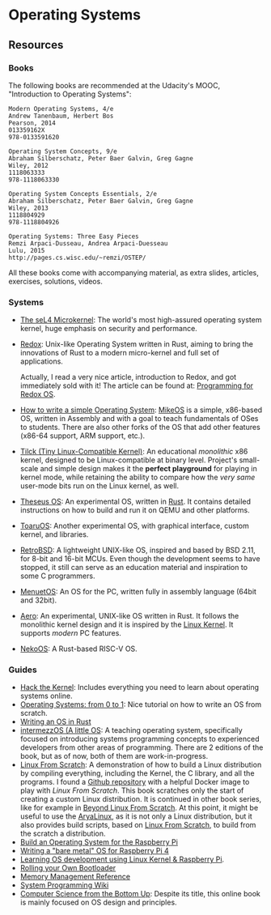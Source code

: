 Operating Systems
=================

Resources
---------

### Books ###

The following books are recommended at the Udacity's MOOC,
"Introduction to Operating Systems":


    Modern Operating Systems, 4/e
    Andrew Tanenbaum, Herbert Bos
    Pearson, 2014
    013359162X
    978-0133591620

    Operating System Concepts, 9/e
    Abraham Silberschatz, Peter Baer Galvin, Greg Gagne
    Wiley, 2012
    1118063333
    978-1118063330

    Operating System Concepts Essentials, 2/e
    Abraham Silberschatz, Peter Baer Galvin, Greg Gagne
    Wiley, 2013
    1118804929
    978-1118804926

    Operating Systems: Three Easy Pieces
    Remzi Arpaci-Dusseau, Andrea Arpaci-Duesseau
    Lulu, 2015
    http://pages.cs.wisc.edu/~remzi/OSTEP/


All these books come with accompanying material, as extra slides, articles,
exercises, solutions, videos.


### Systems ###

 - [The seL4 Microkernel](https://sel4.systems/):
   The world's most high-assured operating system kernel, huge emphasis on
   security and performance.

 - [Redox](http://www.redox-os.org/):
   Unix-like Operating System written in Rust, aiming to bring the innovations
   of Rust to a modern micro-kernel and full set of applications.

   Actually, I read a very nice article, introduction to Redox, and got
   immediately sold with it!  The article can be found at:
   [Programming for Redox OS](https://dev.to/legolord208/programming-for-redox-os-4124).

 - [How to write a simple Operating System][mikeos-guide]:
   [MikeOS][mikeos] is a simple, x86-based OS, written in Assembly and with a
   goal to teach fundamentals of OSes to students.  There are also other forks
   of the OS that add other features (x86-64 support, ARM support, etc.).

 - [Tilck (Tiny Linux-Compatible Kernel)](https://github.com/vvaltchev/tilck):
   An educational _monolithic_ x86 kernel, designed to be Linux-compatible at
   binary level.  Project's small-scale and simple design makes it the **perfect
   playground** for playing in kernel mode, while retaining the ability to
   compare how the _very same_ user-mode bits run on the Linux kernel, as well.

 - [Theseus OS](https://github.com/theseus-os/Theseus):
   An experimental OS, written in [Rust](https://www.rust-lang.org/).
   It contains detailed instructions on how to build and run it on QEMU and
   other platforms.

 - [ToaruOS](https://toaruos.org/):
   Another experimental OS, with graphical interface, custom kernel, and
   libraries.

 - [RetroBSD](https://github.com/RetroBSD/retrobsd):
   A lightweight UNIX-like OS, inspired and based by BSD 2.11, for 8-bit and
   16-bit MCUs.  Even though the development seems to have stopped, it still
   can serve as an education material and inspiration to some C programmers.

 - [MenuetOS](https://menuetos.net/):
   An OS for the PC, written fully in assembly language (64bit and 32bit).

 - [Aero](https://github.com/Andy-Python-Programmer/aero):
   An experimental, UNIX-like OS written in Rust.  It follows the monolithic
   kernel design and it is inspired by the [Linux Kernel](https://kernel.org/).
   It supports _modern_ PC features.

 - [NekoOS](https://github.com/NekoOS-Group/NekoOS):
   A Rust-based RISC-V OS.

### Guides ###

 - [Hack the Kernel](https://www.ops-class.org/):
   Includes everything you need to learn about operating systems online.
 - [Operating Systems: from 0 to 1](https://github.com/tuhdo/os01):
   Nice tutorial on how to write an OS from scratch.
 - [Writing an OS in Rust](http://os.phil-opp.com)
 - [intermezzOS (A little OS](https://intermezzos.github.io/):
   A teaching operating system, specifically focused on introducing systems
   programming concepts to experienced developers from other areas of
   programming.  There are 2 editions of the book, but as of now, both of them
   are work-in-progress.
 - [Linux From Scratch][LFS]:
   A demonstration of how to build a Linux distribution by compiling everything,
   including the Kernel, the C library, and all the programs.
   I found a [Github repository][lfs-docker] with a helpful Docker image to
   play with _Linux From Scratch_.  This book scratches only the start of
   creating a custom Linux distribution.  It is continued in other book series,
   like for example in [Beyond Linux From Scratch][BLFS].  At this point, it might
   be useful to use the [AryaLinux](http://aryalinux.org/), as it is not only a
   Linux distribution, but it also provides build scripts, based on
   [Linux From Scratch][LFS], to build from the scratch a distribution.
 - [Build an Operating System for the Raspberry Pi](https://jsandler18.github.io/)
 - [Writing a "bare metal" OS for Raspberry Pi 4](https://github.com/isometimes/rpi4-osdev)
 - [Learning OS development using Linux Kernel & Raspberry Pi][rasp-pi-os].
 - [Rolling your Own Bootloader](http://wiki.osdev.org/Rolling_Your_Own_Bootloader)
 - [Memory Management Reference](http://www.memorymanagement.org/)
 - [System Programming Wiki](https://github.com/angrave/SystemProgramming/wiki)
 - [Computer Science from the Bottom Up](https://www.bottomupcs.com/):
   Despite its title, this online book is mainly focused on OS design and
   principles.


[mikeos]:	http://mikeos.sourceforge.net/
[mikeos-guide]:	http://mikeos.sourceforge.net/write-your-own-os.html
[lfs-docker]:	https://github.com/reinterpretcat/lfs
[rasp-pi-os]:	https://github.com/s-matyukevich/raspberry-pi-os
[LFS]:		http://www.linuxfromscratch.org/
[BLFS]:		http://www.linuxfromscratch.org/blfs/
